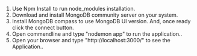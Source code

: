 1. Use Npm Install to run node_modules installation.
2. Download and install MongoDB community server on your system.
3. Install MongoDB compass to use MongoDB UI version. And, once ready click the connect button.
4. Open commendline and type "nodemon app" to run the application..
5. Open your browser and type "http://localhost:3000/" to see the Application..
